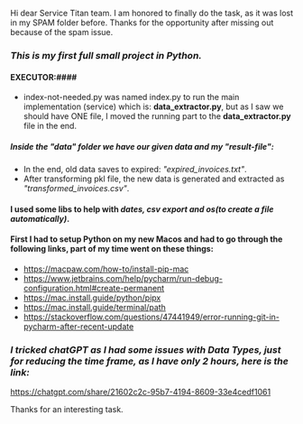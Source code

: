 Hi dear Service Titan team. I am honored to finally do the task, as it was lost in my SPAM folder before.
Thanks for the opportunity after missing out because of the spam issue.

### *This is my first full small project in Python.*


#### EXECUTOR:####

- index-not-needed.py was named index.py to run the main implementation (service) which is: **data_extractor.py**, but as I saw we should have ONE file, I moved the running part to the **data_extractor.py** file in the end. 

##### Inside the "data" folder we have our given data and my "result-file":

- In the end, old data saves to expired: *"expired_invoices.txt"*.
- After transforming pkl file, the new data is generated and extracted as *"transformed_invoices.csv"*.

#### I used some libs to help with *dates, csv export and os(to create a file automatically)*.

#### First I had to setup Python on my new Macos and had to go through the following links, part of my time went on these things:

- https://macpaw.com/how-to/install-pip-mac
- https://www.jetbrains.com/help/pycharm/run-debug-configuration.html#create-permanent
- https://mac.install.guide/python/pipx
- https://mac.install.guide/terminal/path
- https://stackoverflow.com/questions/47441949/error-running-git-in-pycharm-after-recent-update


### ***I tricked chatGPT as I had some issues with Data Types, just for reducing the time frame, as I have only 2 hours, here is the link:***
https://chatgpt.com/share/21602c2c-95b7-4194-8609-33e4cedf1061

Thanks for an interesting task.

